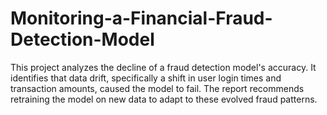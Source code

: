 # Monitoring-a-Financial-Fraud-Detection-Model
This project analyzes the decline of a fraud detection model's accuracy. It identifies that data drift, specifically a shift in user login times and transaction amounts, caused the model to fail. The report recommends retraining the model on new data to adapt to these evolved fraud patterns.

